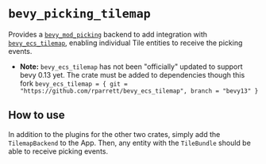 # `bevy_picking_tilemap`

Provides a [`bevy_mod_picking`](https://github.com/aevyrie/bevy_mod_picking) backend to add
integration with [`bevy_ecs_tilemap`](https://github.com/StarArawn/bevy_ecs_tilemap), enabling individual
Tile entities to receive the picking events.

 - **Note:** `bevy_ecs_tilemap` has not been "officially" updated to support bevy 0.13 yet. The crate must be added to dependencies
   though this fork `bevy_ecs_tilemap = { git = "https://github.com/rparrett/bevy_ecs_tilemap", branch = "bevy13" }`


## How to use

In addition to the plugins for the other two crates, simply add the `TilemapBackend` to the App. Then, any entity with the `TileBundle`
should be able to receive picking events.
